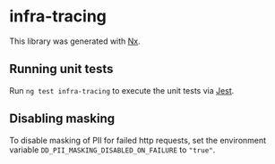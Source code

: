 <!-- gitbook-ignore -->

# infra-tracing

This library was generated with [Nx](https://nx.dev).

## Running unit tests

Run `ng test infra-tracing` to execute the unit tests via [Jest](https://jestjs.io).

## Disabling masking

To disable masking of PII for failed http requests, set the environment variable
`DD_PII_MASKING_DISABLED_ON_FAILURE` to `"true"`.
